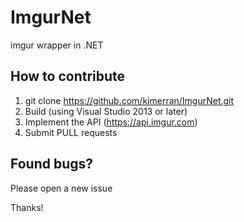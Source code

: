 ImgurNet
========

imgur wrapper in .NET


## How to contribute

1. git clone https://github.com/kimerran/ImgurNet.git
2.  Build (using Visual Studio 2013 or later)
3.  Implement the API (https://api.imgur.com)
4.  Submit PULL requests

## Found bugs?
Please open a new issue


Thanks!
